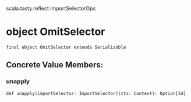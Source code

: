 scala.tasty.reflect.ImportSelectorOps
# object OmitSelector

<pre><code class="language-scala" >final object OmitSelector extends Serializable</pre></code>
## Concrete Value Members:
### unapply
<pre><code class="language-scala" >def unapply(importSelector: ImportSelector)(ctx: Context): Option[Id]</pre></code>

